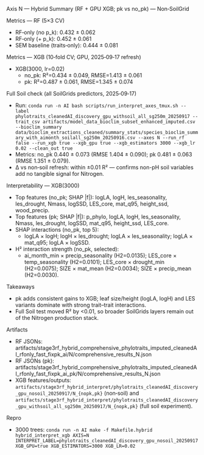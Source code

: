 Axis N — Hybrid Summary (RF + GPU XGB; pk vs no_pk) — Non‑SoilGrid

Metrics — RF (5×3 CV)
- RF‑only (no p_k): 0.432 ± 0.062
- RF‑only (+ p_k): 0.452 ± 0.061
- SEM baseline (traits‑only): 0.444 ± 0.081

Metrics — XGB (10‑fold CV; GPU, 2025‑09‑17 refresh)
- XGB(3000, lr=0.02)
  - no_pk: R²=0.434 ± 0.049, RMSE=1.413 ± 0.061
  - pk:    R²=0.487 ± 0.061, RMSE=1.345 ± 0.074

Full Soil check (all SoilGrids predictors, 2025‑09‑17)
- Run: `conda run -n AI bash scripts/run_interpret_axes_tmux.sh --label phylotraits_cleanedAI_discovery_gpu_withsoil_all_sg250m_20250917 --trait_csv artifacts/model_data_bioclim_subset_enhanced_imputed.csv --bioclim_summary data/bioclim_extractions_cleaned/summary_stats/species_bioclim_summary_with_aimonth_soilall_sg250m_20250916.csv --axes N --run_rf false --run_xgb true --xgb_gpu true --xgb_estimators 3000 --xgb_lr 0.02 --clean_out true`
- Metrics: no_pk 0.440 ± 0.073 (RMSE 1.404 ± 0.090); pk 0.481 ± 0.063 (RMSE 1.351 ± 0.079).
- Δ vs non‑soil refresh: within ±0.01 R² — confirms non-pH soil variables add no tangible signal for Nitrogen.

Interpretability — XGB(3000)
- Top features (no_pk; SHAP |f|): logLA, logH, les_seasonality, les_drought, Nmass, logSSD, LES_core, mat_q95, height_ssd, wood_precip.
- Top features (pk; SHAP |f|): p_phylo, logLA, logH, les_seasonality, Nmass, les_drought, logSSD, mat_q95, height_ssd, LES_core.
- SHAP interactions (no_pk, top 5):
  - logLA × logH; logH × les_drought; logLA × les_seasonality; logLA × mat_q95; logLA × logSSD.
- H² interaction strength (no_pk, selected):
  - ai_month_min × precip_seasonality (H2=0.0135); LES_core × temp_seasonality (H2=0.0101); LES_core × drought_min (H2=0.0075); SIZE × mat_mean (H2=0.0034); SIZE × precip_mean (H2=0.0030).

Takeaways
- pk adds consistent gains to XGB; leaf size/height (logLA, logH) and LES variants dominate with strong trait–trait interactions.
- Full Soil test moved R² by <0.01, so broader SoilGrids layers remain out of the Nitrogen production stack.

Artifacts
- RF JSONs: artifacts/stage3rf_hybrid_comprehensive_phylotraits_imputed_cleanedAI_rfonly_fast_fixpk_ai/N/comprehensive_results_N.json
- RF JSONs (pk): artifacts/stage3rf_hybrid_comprehensive_phylotraits_imputed_cleanedAI_rfonly_fast_fixpk_ai_pk/N/comprehensive_results_N.json
- XGB features/outputs: `artifacts/stage3rf_hybrid_interpret/phylotraits_cleanedAI_discovery_gpu_nosoil_20250917/N_{nopk,pk}` (non‑soil) and `artifacts/stage3rf_hybrid_interpret/phylotraits_cleanedAI_discovery_gpu_withsoil_all_sg250m_20250917/N_{nopk,pk}` (full soil experiment).

Repro
- 3000 trees: `conda run -n AI make -f Makefile.hybrid hybrid_interpret_xgb AXIS=N INTERPRET_LABEL=phylotraits_cleanedAI_discovery_gpu_nosoil_20250917 XGB_GPU=true XGB_ESTIMATORS=3000 XGB_LR=0.02`
